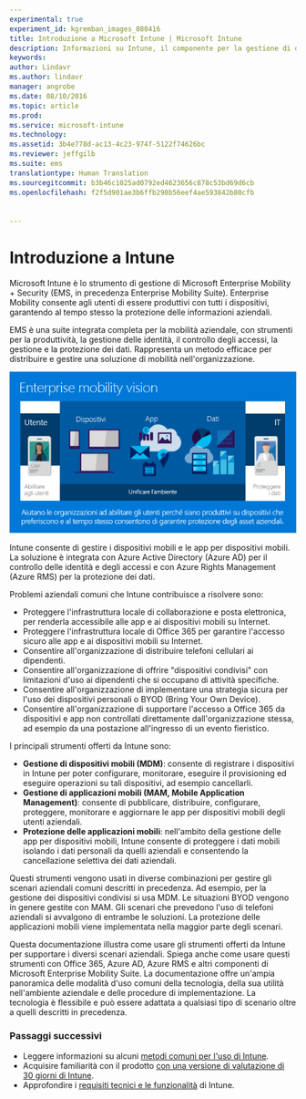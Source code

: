```yaml
---
experimental: true
experiment_id: kgremban_images_080416
title: Introduzione a Microsoft Intune | Microsoft Intune
description: Informazioni su Intune, il componente per la gestione di dispositivi mobili della soluzione Enterprise Mobility + Security.
keywords: 
author: Lindavr
ms.author: lindavr
manager: angrobe
ms.date: 08/10/2016
ms.topic: article
ms.prod: 
ms.service: microsoft-intune
ms.technology: 
ms.assetid: 3b4e778d-ac13-4c23-974f-5122f74626bc
ms.reviewer: jeffgilb
ms.suite: ems
translationtype: Human Translation
ms.sourcegitcommit: b3b46c1025ad0792ed4623656c878c53bd69d6cb
ms.openlocfilehash: f2f5d901ae3b6ffb298b56eef4ae593842b80cfb


---
```


# <a name="introduction-to-intune"></a>Introduzione a Intune
Microsoft Intune è lo strumento di gestione di Microsoft Enterprise Mobility + Security (EMS, in precedenza Enterprise Mobility Suite). Enterprise Mobility consente agli utenti di essere produttivi con tutti i dispositivi, garantendo al tempo stesso la protezione delle informazioni aziendali.  

EMS è una suite integrata completa per la mobilità aziendale, con strumenti per la produttività, la gestione delle identità, il controllo degli accessi, la gestione e la protezione dei dati. Rappresenta un metodo efficace per distribuire e gestire una soluzione di mobilità nell'organizzazione.  

![Immagine della visione della mobilità aziendale](..\media\em-vision.png)

Intune consente di gestire i dispositivi mobili e le app per dispositivi mobili. La soluzione è integrata con Azure Active Directory (Azure AD) per il controllo delle identità e degli accessi e con Azure Rights Management (Azure RMS) per la protezione dei dati.  

Problemi aziendali comuni che Intune contribuisce a risolvere sono:

* Proteggere l'infrastruttura locale di collaborazione e posta elettronica, per renderla accessibile alle app e ai dispositivi mobili su Internet.
* Proteggere l'infrastruttura locale di Office 365 per garantire l'accesso sicuro alle app e ai dispositivi mobili su Internet.
* Consentire all'organizzazione di distribuire telefoni cellulari ai dipendenti.
* Consentire all'organizzazione di offrire "dispositivi condivisi" con limitazioni d'uso ai dipendenti che si occupano di attività specifiche.
* Consentire all'organizzazione di implementare una strategia sicura per l'uso dei dispositivi personali o BYOD (Bring Your Own Device).
* Consentire all'organizzazione di supportare l'accesso a Office 365 da dispositivi e app non controllati direttamente dall'organizzazione stessa, ad esempio da una postazione all'ingresso di un evento fieristico.

I principali strumenti offerti da Intune sono:
* **Gestione di dispositivi mobili (MDM)**: consente di registrare i dispositivi in Intune per poter configurare, monitorare, eseguire il provisioning ed eseguire operazioni su tali dispositivi, ad esempio cancellarli.
* **Gestione di applicazioni mobili (MAM, Mobile Application Management)**: consente di pubblicare, distribuire, configurare, proteggere, monitorare e aggiornare le app per dispositivi mobili degli utenti aziendali.
* **Protezione delle applicazioni mobili**: nell'ambito della gestione delle app per dispositivi mobili, Intune consente di proteggere i dati mobili isolando i dati personali da quelli aziendali e consentendo la cancellazione selettiva dei dati aziendali.

Questi strumenti vengono usati in diverse combinazioni per gestire gli scenari aziendali comuni descritti in precedenza. Ad esempio, per la gestione dei dispositivi condivisi si usa MDM. Le situazioni BYOD vengono in genere gestite con MAM. Gli scenari che prevedono l'uso di telefoni aziendali si avvalgono di entrambe le soluzioni. La protezione delle applicazioni mobili viene implementata nella maggior parte degli scenari.

Questa documentazione illustra come usare gli strumenti offerti da Intune per supportare i diversi scenari aziendali.  Spiega anche come usare questi strumenti con Office 365, Azure AD, Azure RMS e altri componenti di Microsoft Enterprise Mobility Suite. La documentazione offre un'ampia panoramica delle modalità d'uso comuni della tecnologia, della sua utilità nell'ambiente aziendale e delle procedure di implementazione. La tecnologia è flessibile e può essere adattata a qualsiasi tipo di scenario oltre a quelli descritti in precedenza.

### <a name="next-steps"></a>Passaggi successivi
* Leggere informazioni su alcuni [metodi comuni per l'uso di Intune](common-ways-to-use-intune.md).
* Acquisire familiarità con il prodotto [con una versione di valutazione di 30 giorni di Intune](get-started-with-a-30-day-trial-of-microsoft-intune.md).
* Approfondire i [requisiti tecnici e le funzionalità](/intune/get-started/what-to-know-before-you-start-microsoft-intune) di Intune.



<!--HONumber=Nov16_HO2-->


